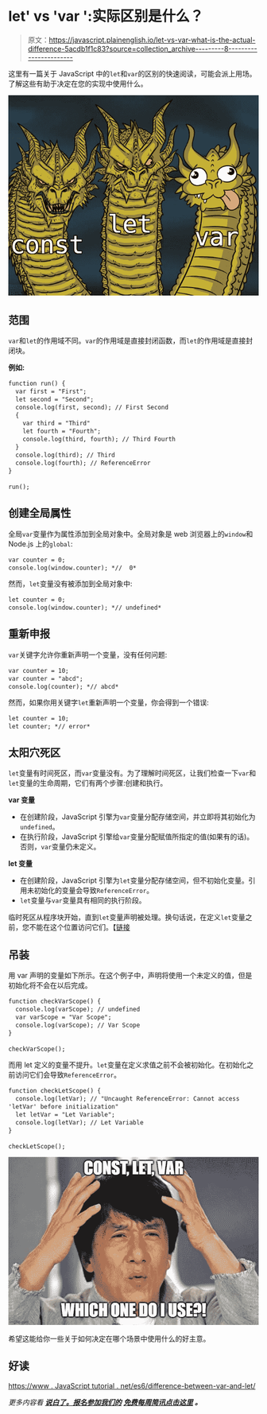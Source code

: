 # let' vs 'var ':实际区别是什么？

> 原文：<https://javascript.plainenglish.io/let-vs-var-what-is-the-actual-difference-5acdb1f1c83?source=collection_archive---------8----------------------->

这里有一篇关于 JavaScript 中的`let`和`var`的区别的快速阅读，可能会派上用场。了解这些有助于决定在您的实现中使用什么。

![](img/b5e429467ce0f4dcf2ef65e370bca781.png)

## **范围**

`var`和`let`的作用域不同。`var`的作用域是直接封闭函数，而`let`的作用域是直接封闭块。

**例如:**

```
function run() {
  var first = "First";
  let second = "Second";
  console.log(first, second); // First Second
  {
    var third = "Third"
    let fourth = "Fourth";
    console.log(third, fourth); // Third Fourth
  }
  console.log(third); // Third
  console.log(fourth); // ReferenceError
}

run();
```

## **创建全局属性**

全局`var`变量作为属性添加到全局对象中。全局对象是 web 浏览器上的`window`和 Node.js 上的`global`:

```
var counter = 0;
console.log(window.counter); *//  0*
```

然而，`let`变量没有被添加到全局对象中:

```
let counter = 0;
console.log(window.counter); *// undefined*
```

## **重新申报**

`var`关键字允许你重新声明一个变量，没有任何问题:

```
var counter = 10;
var counter = "abcd";
console.log(counter); *// abcd*
```

然而，如果你用关键字`let`重新声明一个变量，你会得到一个错误:

```
let counter = 10;
let counter; *// error*
```

## **太阳穴死区**

`let`变量有时间死区，而`var`变量没有。为了理解时间死区，让我们检查一下`var`和`let`变量的生命周期，它们有两个步骤:创建和执行。

**var 变量**

*   在创建阶段，JavaScript 引擎为`var`变量分配存储空间，并立即将其初始化为`undefined`。
*   在执行阶段，JavaScript 引擎给`var`变量分配赋值所指定的值(如果有的话)。否则，`var`变量仍未定义。

**let 变量**

*   在创建阶段，JavaScript 引擎为`let`变量分配存储空间，但不初始化变量。引用未初始化的变量会导致`ReferenceError`。
*   `let`变量与`var`变量具有相同的执行阶段。

临时死区从程序块开始，直到`let`变量声明被处理。换句话说，在定义`let`变量之前，您不能在这个位置访问它们。【[链接](https://www.javascripttutorial.net/es6/difference-between-var-and-let/)

## **吊装**

用 var 声明的变量如下所示。在这个例子中，声明将使用一个未定义的值，但是初始化将不会在以后完成。

```
function checkVarScope() {
  console.log(varScope); // undefined
  var varScope = "Var Scope";
  console.log(varScope); // Var Scope
}

checkVarScope();
```

而用 let 定义的变量不提升。`let`变量在定义求值之前不会被初始化。在初始化之前访问它们会导致`ReferenceError`。

```
function checkLetScope() {
  console.log(letVar); // "Uncaught ReferenceError: Cannot access 'letVar' before initialization"
  let letVar = "Let Variable";
  console.log(letVar); // Let Variable
}

checkLetScope();
```

![](img/f11646f4a6696dbb958cc077739d83f0.png)

希望这能给你一些关于如何决定在哪个场景中使用什么的好主意。

## **好读**

[https://www . JavaScript tutorial . net/es6/difference-between-var-and-let/](https://www.javascripttutorial.net/es6/difference-between-var-and-let/)

*更多内容看* [***说白了。报名参加我们的***](http://plainenglish.io/) **[***免费每周简讯点击这里***](http://newsletter.plainenglish.io/) ***。*****
